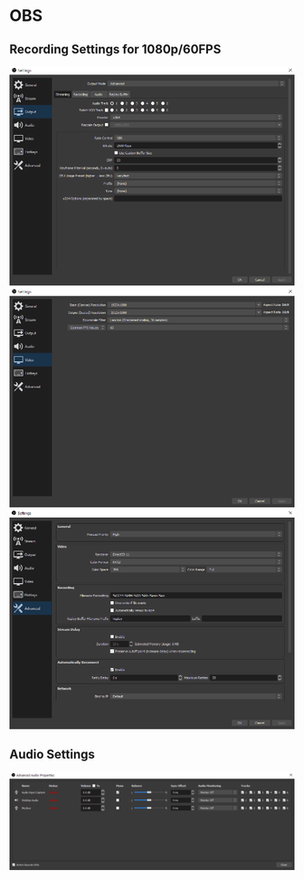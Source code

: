 # OBS

## Recording Settings for 1080p/60FPS
![](./images/output.PNG)
![](./images/video.PNG)
![](./images/advanced.PNG)

## Audio Settings
![](./images/audio.PNG)
